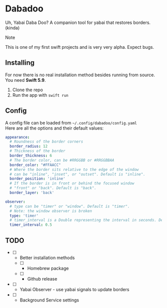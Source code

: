 # Dabadoo

Uh, Yabai Daba Doo? A companion tool for yabai that restores borders. (kinda)

> [!NOTE]
> This is one of my first swift projects and is very very alpha. Expect bugs.

## Installing
For now there is no real installation method besides running from source.
You need **Swift 5.9**.

1. Clone the repo
2. Run the app with `swift run`

## Config

A config file can be loaded from `~/.config/dabadoo/config.yaml`  
Here are all the options and their default values:

```yaml
appearance:
  # Roundness of the border corners
  border_radius: 12
  # Thickness of the border
  border_thickness: 6
  # The border color, can be #RRGGBB or #RRGGBBAA
  border_color: "#FFAACC"
  # Where the border sits relative to the edge of the window
  # can be "inline", "inset", or "outset". Default is "inline".
  border_position: 'inline'
  # If the border is in front or behind the focused window
  # "front" or "back". Default is "back".
  border_layer: 'back'

observer:
  # type can be "timer" or "window". Default is "timer".
  # Note: the window observer is broken
  type: 'timer'
  # timer_interval is a Double representing the interval in seconds. Default is 0.5.
  timer_interval: 0.5
```

## TODO
- [ ] - Better installation methods
  - [ ] - Homebrew package
  - [ ] - Github release
- [ ] - Yabai Observer - use yabai signals to update borders  
- [ ] - Background Service settings
